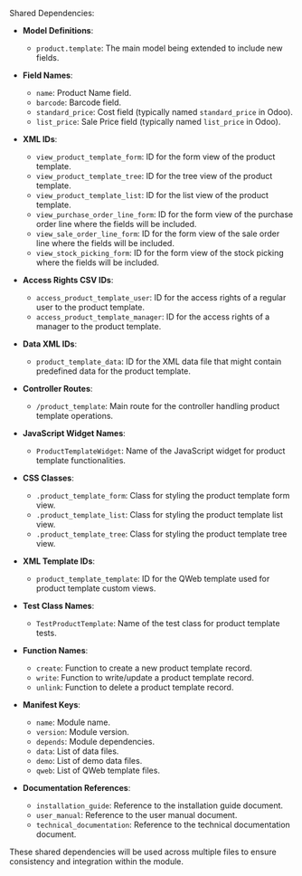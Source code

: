 Shared Dependencies:

- **Model Definitions**:
  - `product.template`: The main model being extended to include new fields.

- **Field Names**:
  - `name`: Product Name field.
  - `barcode`: Barcode field.
  - `standard_price`: Cost field (typically named `standard_price` in Odoo).
  - `list_price`: Sale Price field (typically named `list_price` in Odoo).

- **XML IDs**:
  - `view_product_template_form`: ID for the form view of the product template.
  - `view_product_template_tree`: ID for the tree view of the product template.
  - `view_product_template_list`: ID for the list view of the product template.
  - `view_purchase_order_line_form`: ID for the form view of the purchase order line where the fields will be included.
  - `view_sale_order_line_form`: ID for the form view of the sale order line where the fields will be included.
  - `view_stock_picking_form`: ID for the form view of the stock picking where the fields will be included.

- **Access Rights CSV IDs**:
  - `access_product_template_user`: ID for the access rights of a regular user to the product template.
  - `access_product_template_manager`: ID for the access rights of a manager to the product template.

- **Data XML IDs**:
  - `product_template_data`: ID for the XML data file that might contain predefined data for the product template.

- **Controller Routes**:
  - `/product_template`: Main route for the controller handling product template operations.

- **JavaScript Widget Names**:
  - `ProductTemplateWidget`: Name of the JavaScript widget for product template functionalities.

- **CSS Classes**:
  - `.product_template_form`: Class for styling the product template form view.
  - `.product_template_list`: Class for styling the product template list view.
  - `.product_template_tree`: Class for styling the product template tree view.

- **XML Template IDs**:
  - `product_template_template`: ID for the QWeb template used for product template custom views.

- **Test Class Names**:
  - `TestProductTemplate`: Name of the test class for product template tests.

- **Function Names**:
  - `create`: Function to create a new product template record.
  - `write`: Function to write/update a product template record.
  - `unlink`: Function to delete a product template record.

- **Manifest Keys**:
  - `name`: Module name.
  - `version`: Module version.
  - `depends`: Module dependencies.
  - `data`: List of data files.
  - `demo`: List of demo data files.
  - `qweb`: List of QWeb template files.

- **Documentation References**:
  - `installation_guide`: Reference to the installation guide document.
  - `user_manual`: Reference to the user manual document.
  - `technical_documentation`: Reference to the technical documentation document.

These shared dependencies will be used across multiple files to ensure consistency and integration within the module.